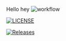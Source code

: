 Hello 
hey
![workflow](https://github.com/Kyaw-Zayar-Thein/sem/actions/workflows/main.yml/badge.svg)

[![LICENSE](https://img.shields.io/github/license/Kyaw-Zayar-Thein/sem.svg?style=flat-square)](https://github.com/Kyaw-Zayar-Thein/sem/blob/master/LICENSE)

[![Releases](https://img.shields.io/github/release/Kyaw-Zayar-Thein/sem/all.svg?style=flat-square)](https://github.com/Kyaw-Zayar-Thein/sem/releases)